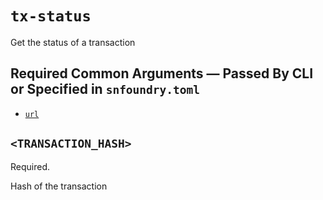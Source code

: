 # `tx-status`

Get the status of a transaction

## Required Common Arguments — Passed By CLI or Specified in `snfoundry.toml`

* [`url`](./common.md#--url--u-rpc_url)

## `<TRANSACTION_HASH>`

Required.

Hash of the transaction
